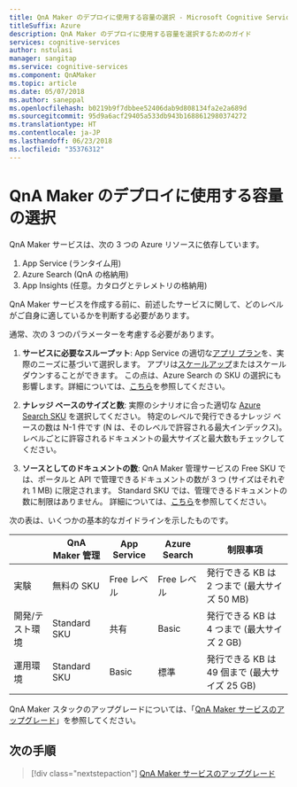 ```yaml
---
title: QnA Maker のデプロイに使用する容量の選択 - Microsoft Cognitive Services | Microsoft Docs
titleSuffix: Azure
description: QnA Maker のデプロイに使用する容量を選択するためのガイド
services: cognitive-services
author: nstulasi
manager: sangitap
ms.service: cognitive-services
ms.component: QnAMaker
ms.topic: article
ms.date: 05/07/2018
ms.author: saneppal
ms.openlocfilehash: b0219b9f7dbbee52406dab9d808134fa2e2a689d
ms.sourcegitcommit: 95d9a6acf29405a533db943b1688612980374272
ms.translationtype: HT
ms.contentlocale: ja-JP
ms.lasthandoff: 06/23/2018
ms.locfileid: "35376312"
---
```

# <a name="choosing-capacity-for-your-qna-maker-deployment"></a>QnA Maker のデプロイに使用する容量の選択

QnA Maker サービスは、次の 3 つの Azure リソースに依存しています。
1.  App Service (ランタイム用)
2.  Azure Search (QnA の格納用)
3.  App Insights (任意。カタログとテレメトリの格納用)

QnA Maker サービスを作成する前に、前述したサービスに関して、どのレベルがご自身に適しているかを判断する必要があります。 

通常、次の 3 つのパラメーターを考慮する必要があります。
1. **サービスに必要なスループット**: App Service の適切な[アプリ プラン](https://azure.microsoft.com/en-in/pricing/details/app-service/plans/)を、実際のニーズに基づいて選択します。 アプリは[スケールアップ](https://docs.microsoft.com/en-us/azure/app-service/web-sites-scale)またはスケールダウンすることができます。 この点は、Azure Search の SKU の選択にも影響します。詳細については、[こちら](https://docs.microsoft.com/en-us/azure/search/search-sku-tier)を参照してください。

2. **ナレッジ ベースのサイズと数**: 実際のシナリオに合った適切な [Azure Search SKU](https://azure.microsoft.com/en-in/pricing/details/search/) を選択してください。 特定のレベルで発行できるナレッジ ベースの数は N-1 件です (N は、そのレベルで許容される最大インデックス)。 レベルごとに許容されるドキュメントの最大サイズと最大数もチェックしてください。

3. **ソースとしてのドキュメントの数**: QnA Maker 管理サービスの Free SKU では、ポータルと API で管理できるドキュメントの数が 3 つ (サイズはそれぞれ 1 MB) に限定されます。 Standard SKU では、管理できるドキュメントの数に制限はありません。 詳細については、[こちら](https://aka.ms/qnamaker-pricing)を参照してください。

次の表は、いくつかの基本的なガイドラインを示したものです。

|                        | QnA Maker 管理 | App Service | Azure Search | 制限事項                      |
| ---------------------- | -------------------- | ----------- | ------------ | -------------------------------- |
| 実験        | 無料の SKU             | Free レベル   | Free レベル    | 発行できる KB は 2 つまで (最大サイズ 50 MB)  |
| 開発/テスト環境   | Standard SKU         | 共有      | Basic        | 発行できる KB は 4 つまで (最大サイズ 2 GB)    |
| 運用環境 | Standard SKU         | Basic       | 標準     | 発行できる KB は 49 個まで (最大サイズ 25 GB) |

QnA Maker スタックのアップグレードについては、「[QnA Maker サービスのアップグレード](../How-To/upgrade-qnamaker-service.md)」を参照してください。

## <a name="next-steps"></a>次の手順

> [!div class="nextstepaction"]
> [QnA Maker サービスのアップグレード](../How-To/upgrade-qnamaker-service.md)
